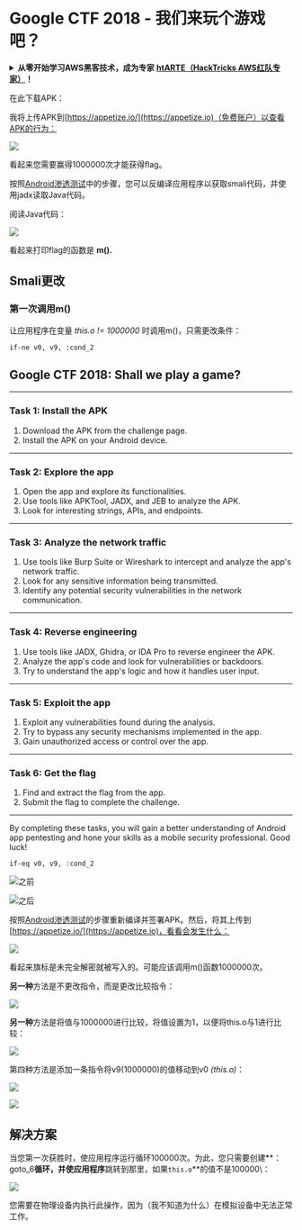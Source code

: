 # Google CTF 2018 - 我们来玩个游戏吧？

<details>

<summary><strong>从零开始学习AWS黑客技术，成为专家</strong> <a href="https://training.hacktricks.xyz/courses/arte"><strong>htARTE（HackTricks AWS红队专家）</strong></a><strong>！</strong></summary>

支持HackTricks的其他方式：

* 如果您想在HackTricks中看到您的**公司广告**或**下载PDF格式的HackTricks**，请查看[**订阅计划**](https://github.com/sponsors/carlospolop)!
* 获取[**官方PEASS & HackTricks周边产品**](https://peass.creator-spring.com)
* 探索[**PEASS家族**](https://opensea.io/collection/the-peass-family)，我们的独家[**NFTs**](https://opensea.io/collection/the-peass-family)收藏品
* **加入** 💬 [**Discord群组**](https://discord.gg/hRep4RUj7f) 或 [**电报群组**](https://t.me/peass) 或 **关注**我的 **Twitter** 🐦 [**@carlospolopm**](https://twitter.com/carlospolopm)**。**
* 通过向 [**HackTricks**](https://github.com/carlospolop/hacktricks) 和 [**HackTricks Cloud**](https://github.com/carlospolop/hacktricks-cloud) github仓库提交PR来分享您的黑客技巧。

</details>

在此下载APK：

我将上传APK到[https://appetize.io/](https://appetize.io)（免费账户）以查看APK的行为：

![](<../../.gitbook/assets/image (46).png>)

看起来您需要赢得1000000次才能获得flag。

按照[Android渗透测试](./)中的步骤，您可以反编译应用程序以获取smali代码，并使用jadx读取Java代码。

阅读Java代码：

![](<../../.gitbook/assets/image (47).png>)

看起来打印flag的函数是 **m().**

## **Smali更改**

### **第一次调用m()**

让应用程序在变量 _this.o != 1000000_ 时调用m()，只需更改条件：
```
if-ne v0, v9, :cond_2
```
## Google CTF 2018: Shall we play a game?

---

### Task 1: Install the APK

1. Download the APK from the challenge page.
2. Install the APK on your Android device.

---

### Task 2: Explore the app

1. Open the app and explore its functionalities.
2. Use tools like APKTool, JADX, and JEB to analyze the APK.
3. Look for interesting strings, APIs, and endpoints.

---

### Task 3: Analyze the network traffic

1. Use tools like Burp Suite or Wireshark to intercept and analyze the app's network traffic.
2. Look for any sensitive information being transmitted.
3. Identify any potential security vulnerabilities in the network communication.

---

### Task 4: Reverse engineering

1. Use tools like JADX, Ghidra, or IDA Pro to reverse engineer the APK.
2. Analyze the app's code and look for vulnerabilities or backdoors.
3. Try to understand the app's logic and how it handles user input.

---

### Task 5: Exploit the app

1. Exploit any vulnerabilities found during the analysis.
2. Try to bypass any security mechanisms implemented in the app.
3. Gain unauthorized access or control over the app.

---

### Task 6: Get the flag

1. Find and extract the flag from the app.
2. Submit the flag to complete the challenge.

---

By completing these tasks, you will gain a better understanding of Android app pentesting and hone your skills as a mobile security professional. Good luck!
```
if-eq v0, v9, :cond_2
```
![之前](<../../.gitbook/assets/image (48).png>)

![之后](<../../.gitbook/assets/image (49).png>)

按照[Android渗透测试](./)的步骤重新编译并签署APK。然后，将其上传到[https://appetize.io/](https://appetize.io)，看看会发生什么：

![](<../../.gitbook/assets/image (50).png>)

看起来旗标是未完全解密就被写入的。可能应该调用m()函数1000000次。

**另一种**方法是不更改指令，而是更改比较指令：

![](<../../.gitbook/assets/image (55).png>)

**另一种**方法是将值与1000000进行比较，将值设置为1，以便将this.o与1进行比较：

![](<../../.gitbook/assets/image (57).png>)

第四种方法是添加一条指令将v9(1000000)的值移动到v0 _(this.o)_：

![](<../../.gitbook/assets/image (58).png>)

![](<../../.gitbook/assets/image (52).png>)

## 解决方案

当您第一次获胜时，使应用程序运行循环100000次。为此，您只需要创建**：goto\_6**循环，并使应用程序**跳转到那里，如果`this.o`**的值不是100000\：

![](<../../.gitbook/assets/image (59).png>)

您需要在物理设备内执行此操作，因为（我不知道为什么）在模拟设备中无法正常工作。
